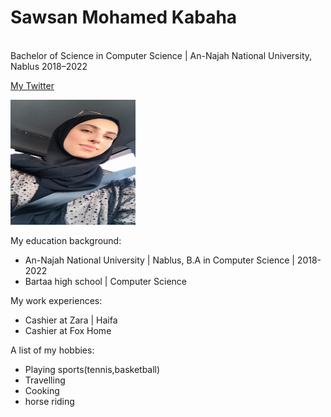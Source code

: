<!DOCTYPE html>
<html lang="en-US" >
<body>

<title> Sawsan </title>

<h1>Sawsan Mohamed Kabaha</h1>

<p> <br/> Bachelor of Science in Computer Science | An-Najah National University, Nablus
2018–2022</p>
<p>
<a href="https://twitter.com/_sawsanmohamed">My Twitter </a>
</p>

<img src="https://raw.githubusercontent.com/sawsanmohamed/sawsanmohamed.github.io/main/sawsan.jpg" width="200" height="200">

<p> My education background: </p>
<ul>
  <li>An-Najah National University | Nablus,
  B.A in Computer Science | 2018-2022</li>
 <li> Bartaa high school | Computer Science </li>
</ul>

<p> My work experiences:</p>
<ul>
  <li>Cashier at Zara | Haifa </li>
  <li>Cashier at Fox Home </li>
</ul>

<p>A list of my hobbies:</p>
<ul> 
 <li>Playing sports(tennis,basketball)</li>
     <li>Travelling</li>
     <li>Cooking</li>
	 <li>horse riding</li>
</ul>

</body>
</html>

